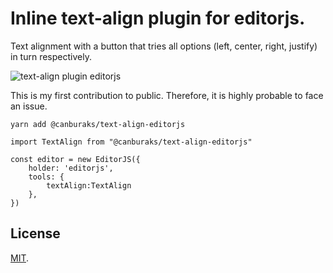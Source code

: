 # Inline text-align plugin for editorjs.
Text alignment with a button that tries all options (left, center, right, justify) in turn respectively.

![text-align plugin editorjs](https://media.giphy.com/media/cmCF588Uv0nQZXOWZU/giphy.gif)

This is my first contribution to public. Therefore, it is highly probable to face an issue.

```
yarn add @canburaks/text-align-editorjs
```


```
import TextAlign from "@canburaks/text-align-editorjs"

const editor = new EditorJS({ 
  	holder: 'editorjs', 
	tools: { 
        textAlign:TextAlign
    },
})

```


## License

[MIT](LICENSE).
